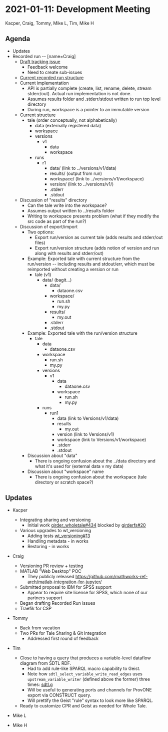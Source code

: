 2021-01-11: Development Meeting
===============================

Kacper, Craig, Tommy, Mike L, Tim, Mike H

Agenda
------
* Updates
* Recorded run -- [name=Craig]
    * [Draft tracking issue](https://github.com/whole-tale/whole-tale/issues/88)
        * Feedback welcome
        * Need to create sub-issues
    * [Current recorded run structure](https://github.com/whole-tale/wt_versioning/blob/master/server/resources/run.py#L241-L266)
    * Current implementation
        * API is partially complete (create, list, rename, delete, stream stderr/out). Actual run implementation is not done.
        * Assumes results folder and .stderr/stdout written to run top level directory 
        * During run, workspace is a pointer to an immutable version
    * Current structure
        * tale (order conceptually, not alphabetically)
            * data (externally registered data)
            * workspace
            * versions
                * v1
                    * data
                    * workspace
            * runs
                * r1
                    * data/ (link to ../versions/v1/data)
                    * results/ (output from run)
                    * workspace/ (link to ../versions/v1/workspace)
                    * version/ (link to ../versions/v1/)
                    * .stderr
                    * .stdout
    * Discussion of "results" directory
        * Can the tale write into the workspace?
        * Assumes output written to ../results folder
        * Writing to workspace presents problem (what if they modify the src code as part of the run?)
    * Discussion of export/import
        * Two options: 
            * Export run/version as current tale (adds results and stderr/out files)
            * Export run/version structure (adds notion of version and run along with results and stderr/out)
        * Example: Exported tale with current structure from the run/version -- including results and stdout/err, which must be reimported without creating a version or run 
            * tale (v1)
                * data/ (bagit...)
                    * data/ 
                        * dataone.csv
                    * workspace/
                        * run.sh
                        * my.py
                    * results/
                        * my.out
                    * .stderr
                    * .stdout
        * Example: Exported tale with the run/version structure
            * tale
                * data
                    * dataone.csv
                * workspace
                    * run.sh
                    * my.py
                * versions
                    * v1
                        * data
                            * dataone.csv
                        * workspace
                            * run.sh
                            * my.py
                * runs
                    * run1
                        * data (link to Versions/v1/data)
                        * results
                            * my.out
                        * version (link to Versions/v1)
                        * workspace (link to Versions/v1/workspace)
                        * .stderr
                        * .stdout
        * Discussion about "data"
            * There is ongoing confusion about the ../data directory and what it's used for (external data v my data)
        * Discussion about "workspace" name
            * There is ongoing confusion about the workspace (tale directory or scratch space?)

Updates
-------

* Kacper
    * Integrating sharing and versioning
        * Initial work [girder_wholetale#434](https://github.com/whole-tale/girder_wholetale/pull/434) blocked by [girderfs#20](https://github.com/whole-tale/girderfs/pull/20)
    * Various upgrades to wt_versioning
        * Adding tests [wt_versioning#13](https://github.com/whole-tale/wt_versioning/pull/13)
        * Handling metadata - in works
        * Restoring - in works

* Craig
    * Versioning PR review + testing
    * MATLAB "Web Desktop" POC
        * They publicly released https://github.com/mathworks-ref-arch/matlab-integration-for-jupyter/ 
    * Submitted proposal to IBM for SPSS support
        * Appear to require site license for SPSS, which none of our partners support
    * Began drafting Recorded Run issues
    * Traefik for CSP

* Tommy
    * Back from vacation
    * Two PRs for Tale Sharing & Git Integration
        * Addressed first round of feedback

* Tim
    * Close to having a query that produces a variable-level dataflow diagram from SDTL RDF.
        * Had to add rule-like SPARQL macro capability to Geist.
        * Note how `sdtl_select_variable_write_read_edges` uses `upstream_variable_writer` (defined above the former) three times:  [sdtl.g](https://github.com/CIRSS/geist/blob/1a8f4705ee51db00b9aff72733ee91f4fa305ae6/examples/common/sdtl.g#L209)
        * Will be useful to generating ports and channels for ProvONE export via CONSTRUCT query.
        * Will prettify the Geist "rule" syntax to look more like SPARQL.
    * Ready to customize CPR and Geist as needed for Whole Tale.

* Mike L

* Mike H
